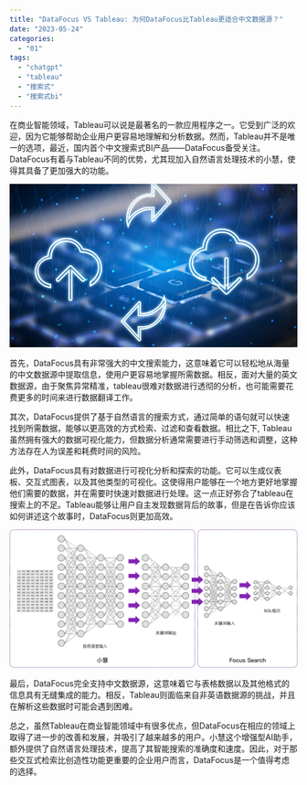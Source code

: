 ```yaml
---
title: "DataFocus VS Tableau: 为何DataFocus比Tableau更适合中文数据源？"
date: "2023-05-24"
categories: 
  - "01"
tags: 
  - "chatgpt"
  - "tableau"
  - "搜索式"
  - "搜索式bi"
---
```


在商业智能领域，Tableau可以说是最著名的一款应用程序之一。它受到广泛的欢迎，因为它能够帮助企业用户更容易地理解和分析数据。然而，Tableau并不是唯一的选项，最近，国内首个中文搜索式BI产品——DataFocus备受关注。DataFocus有着与Tableau不同的优势，尤其现加入自然语言处理技术的小慧，使得其具备了更加强大的功能。

![image.png](images/1657723279-image-png.png)

首先，DataFocus具有非常强大的中文搜索能力，这意味着它可以轻松地从海量的中文数据源中提取信息，使用户更容易地掌握所需数据。相反，面对大量的英文数据源，由于聚焦异常精准，tableau很难对数据进行透彻的分析，也可能需要花费更多的时间来进行数据翻译工作。

其次，DataFocus提供了基于自然语言的搜索方式，通过简单的语句就可以快速找到所需数据，能够以更高效的方式检索、过滤和查看数据。相比之下, Tableau虽然拥有强大的数据可视化能力，但数据分析通常需要进行手动筛选和调整，这种方法存在人为误差和耗费时间的风险。

此外，DataFocus具有对数据进行可视化分析和探索的功能。它可以生成仪表板、交互式图表，以及其他类型的可视化。这使得用户能够在一个地方更好地掌握他们需要的数据，并在需要时快速对数据进行处理。这一点正好弥合了tableau在搜索上的不足。Tableau能够让用户自主发现数据背后的故事，但是在告诉你应该如何讲述这个故事时，DataFocus则更加高效。

![](images/1684825654-%E5%9B%BE2-6-%E5%B0%8F%E6%85%A7%E5%B7%A5%E4%BD%9C%E5%8E%9F%E7%90%86.png)

最后，DataFocus完全支持中文数据源，这意味着它与表格数据以及其他格式的信息具有无缝集成的能力。相反，Tableau则面临来自非英语数据源的挑战，并且在解析这些数据时可能会遇到困难。

总之，虽然Tableau在商业智能领域中有很多优点，但DataFocus在相应的领域上取得了进一步的改善和发展，并吸引了越来越多的用户。小慧这个增强型AI助手，额外提供了自然语言处理技术，提高了其智能搜索的准确度和速度。因此，对于那些交互式检索比创造性功能更重要的企业用户而言，DataFocus是一个值得考虑的选择。
